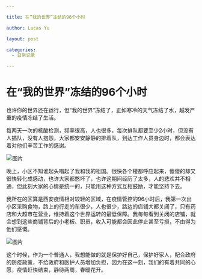 ```yaml
---

title: 在“我的世界”冻结的96个小时

author: Lucas Yu

layout: post

categories:
  - 日常记录

---
```


在“我的世界”冻结的96个小时
=================

也许你的世界还在运行，但“我的世界”冻结了，正如寒冷的天气冻结了水，越发严重的疫情冻结了生活。

每两天一次的核酸检测，频率很高，人也很多，每次排队都要至少2小时，但没有人插队，没有人抱怨，大家都安安静静的排着队，到达工作人员身边时，都会表达着对他们辛苦工作的感谢。

![图片](http://www.iamyuchao.com/images/2021/12/xa-01.jpeg)

晚上，小区不知谁起头唱起了我和我的祖国。很快各个楼都呼应起来，傻傻的却又很快转化成感动，也许大家都憋坏了，也许这期间经历了太多，人的悲欢并不相通，但此刻大家的心情是统一的，只能用这种方式互相鼓励，才能坚持下去。

我所在的区算是西安疫情相对较轻的区域，在疫情管控的96小时后，我第一次出小区采购食物，路上的行走的车很少，人也很少，路边的店铺大都关闭了，只有药店和大超市在营业，维持着这个世界运转的最低保障。我每每看到关闭的店铺，就会想到这些商铺背后的小老板、职员，收入可能都会因此停止甚至亏损，不由得为他们感慨。

![图片](http://www.iamyuchao.com/images/2021/12/xa-02.jpeg)

这个时候，作为一个普通人，我想能做的就是保护好自己，保护好家人，配合政府的防疫政策，不给政府和医护人员增加负担，因为在这一刻，我们的有着共同的心愿，疫情赶快结束，静待两周，春暖花开。

